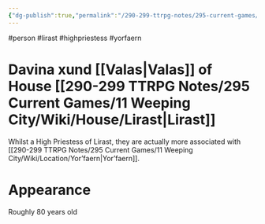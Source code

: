 ```yaml
---
{"dg-publish":true,"permalink":"/290-299-ttrpg-notes/295-current-games/11-weeping-city/wiki/person/davina/"}
---
```



#person #lirast #highpriestess #yorfaern 

# Davina xund [[Valas\|Valas]] of House [[290-299 TTRPG Notes/295 Current Games/11 Weeping City/Wiki/House/Lirast\|Lirast]]

Whilst a High Priestess of Lirast, they are actually more associated with [[290-299 TTRPG Notes/295 Current Games/11 Weeping City/Wiki/Location/Yor’faern\|Yor’faern]].

# Appearance

Roughly 80 years old